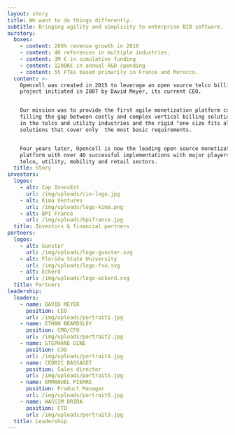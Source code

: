 ```yaml
---
layout: story
title: We want to do things differently.
subtitle: Bringing agility and simplicity to enterprise B2B software.
ourstory:
  boxes:
    - content: 280% revenue growth in 2018
    - content: 40 references in multiple industries.
    - content: 3M € in cumulative funding
    - content: 1200K€ in annual R&D spending
    - content: 55 FTEs based primarily in France and Morocco.
  content: >-
    Opencell was created in 2015 to leverage an open source telco billing
    project initiated in 2007 by David Meyer, its current CEO. 


    Our mission was to provide the first agile monetization platform capable of
    filling the gap between costly and complex vertical billing solutions used
    in the telco and utility industries and the rigid "one size fits all" SaaS
    solutions that cover only  the most basic requirements.


    Four years later, Opencell is now the leading open source monetization
    platform with over 40 successful implementations with major players in the
    telco, utility, mobility and retail sectors.
  title: Story
investors:
  logos:
    - alt: Cap InnovEst
      url: /img/uploads/cie-logo.jpg
    - alt: Kima Ventures
      url: /img/uploads/logo-kima.png
    - alt: BPI France
      url: /img/uploads/bpifrance.jpg
  title: Investors & financial partners
partners:
  logos:
    - alt: Gunster
      url: /img/uploads/logo-gunster.svg
    - alt: Florida State University
      url: /img/uploads/logo-fsu.svg
    - alt: Eckerd
      url: /img/uploads/logo-eckerd.svg
  title: Partners
leadership:
  leaders:
    - name: DAVID MEYER
      position: CEO
      url: /img/uploads/portrait1.jpg
    - name: ETHAN BEARDSLEY
      position: CMO/CFO
      url: /img/uploads/portrait2.jpg
    - name: STEPHANE DINE
      position: COO
      url: /img/uploads/portrait4.jpg
    - name: CEDRIC BASSAGET
      position: Sales director
      url: /img/uploads/portrait5.jpg
    - name: EMMANUEL PIERRE
      position: Product Manager
      url: /img/uploads/portrait6.jpg
    - name: WASSIM DRIRA
      position: CTO
      url: /img/uploads/portrait3.jpg
  title: Leadership
---
```


